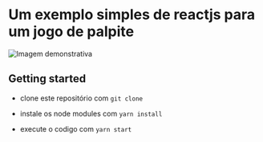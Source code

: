 # Um exemplo simples de reactjs para um jogo de palpite

![Imagem demonstrativa](https://user-images.githubusercontent.com/15989467/62093345-4e759500-b24f-11e9-8c2a-3cda1181c83e.png)

## Getting started

- clone este repositório  com `git clone`

- instale os node modules com `yarn install`

- execute o codigo com `yarn start`
